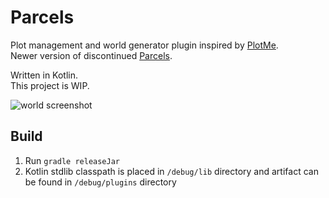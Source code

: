 # Parcels

Plot management and world generator plugin inspired by [PlotMe](https://github.com/WorldCretornica/PlotMe-Core).  
Newer version of discontinued [Parcels](https://github.com/Dico200/Parcels-Java).  

Written in Kotlin.  
This project is WIP.  

![world screenshot](https://i.imgur.com/tpbKrQI.png)

## Build

1. Run `gradle releaseJar`
1. Kotlin stdlib classpath is placed in `/debug/lib` directory and artifact can be found in `/debug/plugins` directory
